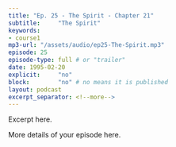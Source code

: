 ```yaml
---
title: "Ep. 25 - The Spirit - Chapter 21"
subtitle:     "The Spirit"
keywords:
- course1
mp3-url: "/assets/audio/ep25-The-Spirit.mp3"
episode: 25
episode-type: full # or "trailer"
date: 1995-02-20
explicit:     "no"
block:        "no" # no means it is published
layout: podcast
excerpt_separator: <!--more-->
---
```

Excerpt here.
<!--more-->

More details of your episode here.
